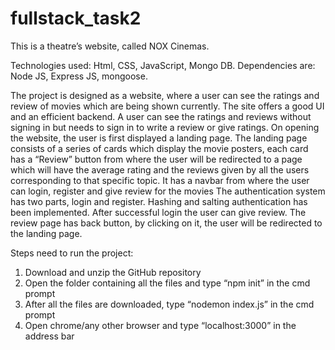 # fullstack_task2

This is a theatre’s website, called NOX Cinemas.

Technologies used: Html, CSS, JavaScript, Mongo DB.
Dependencies are: Node JS, Express JS, mongoose.

The project is designed as a website, where a user can see the ratings and review of movies which are being shown currently.
The site offers a good UI and an efficient backend.
A user can see the ratings and reviews without signing in but needs to sign in to write a review or give ratings.
On opening the website, the user is first displayed a landing page.
The landing page consists of a series of cards which display the movie posters, each card has a “Review” button from where the user will be redirected to a page which will have the average rating and the reviews given by all the users corresponding to that specific topic.
It has a navbar from where the user can login, register and give review for the movies
The authentication system has two parts, login and register. Hashing and salting authentication has been implemented.
After successful login the user can give review.
The review page has back button, by clicking on it, the user will be redirected to the landing page.

Steps need to run the project: 
1.	Download and unzip the GitHub repository
2.	Open the folder containing all the files and type “npm init” in the cmd prompt
3.	After all the files are downloaded, type “nodemon index.js” in the cmd prompt
4.	Open chrome/any other browser and type “localhost:3000” in the address bar


